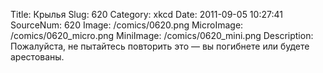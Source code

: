 Title: Крылья 
Slug: 620 
Category: xkcd 
Date: 2011-09-05 10:27:41 
SourceNum: 620 
Image: /comics/0620.png 
MicroImage: /comics/0620_micro.png 
MiniImage: /comics/0620_mini.png 
Description: Пожалуйста, не пытайтесь повторить это &mdash; вы погибнете или будете арестованы. 

